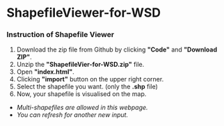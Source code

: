 # ShapefileViewer-for-WSD
### Instruction of Shapefile Viewer
1. Download the zip file from Github by clicking **"Code"** and **"Download ZIP"**.
2. Unzip the **"ShapefileVier-for-WSD.zip"** file.
3. Open **"index.html"**.
4. Clicking **"import"** button on the upper right corner.
5. Select the shapefile you want. (only the **.shp** file)
6. Now, your shapefile is visualised on the map.

* *Multi-shapefiles are allowed in this webpage.*
* *You can refresh for another new input.*
